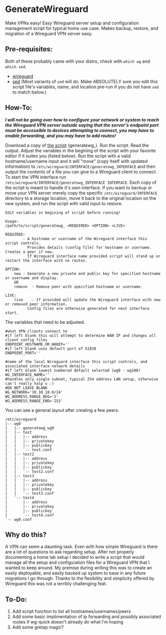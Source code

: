 # GenerateWireguard
Make VPNs easy! Easy Wireguard server setup and configuration management script for typical home use case. Makes backup, restore, and migration of a Wireguard VPN server easy.

## Pre-requisites:
Both of these probably came with your distro, check with `which wg` and `which sed`.
- [wireguard](https://github.com/WireGuard/)
- [sed](https://github.com/mirror/sed/) (Most variants of `sed` will do. Make ABSOLUTELY sure you edit this script file's variables, name, and location pre-run if you do not have `sed` to match below.)


## How-To:
***I will not be going over how to configure your network or system to reach the Wireguard VPN server outside saying that the server's endpoint port must be accessible to devices attempting to connect, you may have to enable forwarding, and you may have to add routes!***

Download a copy of [the script](https://github.com/danvandermeir/GenerateWireguard/blob/main/generatewg_) (generatewg_). Run the script. Read the output. Adjust the variables in the begining of the script with your favorite editor if it suites you (listed below). Run the script with a valid hostname/username input and it will "move" (copy itself with updated information) to `/etc/wireguard/INTERFACE/generatewg_INTERFACE` and then output the contents of a file you can give to a Wireguard client to connect. To start the VPN interface run `/etc/wireguard/INTERFACE/generatewg_INTERFACE INTERFACE`. Each copy of the script is meant to handle it's own interface. If you want to backup or move your VPN server merely copy the specific `/etc/wireguard/INTERFACE` directory to a storage location, move it back to the original location on the new system, and run the script with valid input to restore.
```
Edit variables in begining of script before running!

Usage:
/path/to/script/generatewg_ <REQUIRED> <OPTION> <LIVE>

REQUIRED:
		- A hostname or username of the Wireguard interface this script controls.
		  Provides details (config file) for hostname or username. Creates a peer if new.
		  If Wireguard interface name provided script will stand up or restart the interface with no routes.

OPTION:
	new	- Generate a new private and public key for specified hostname or username and display.
	OR
	remove	- Remove peer with specified hostname or username.

LIVE:
	live	- If provided will update the Wireguard interface with new or removed peer information.
		  Config files are otherwise generated for next interface start.
```
The variables that need to be adjusted.
```
#what VPN clients connect to
#if left blank this will attempt to determine WAN IP and changes all client config files
ENDPOINT_HOSTNAME_OR_WANIP=''
#if left blank uses default port of 51820
ENDPOINT_PORT=''

#name of the local Wireguard interface this script controls, and associated interface network details
#if left blank lowest numbered default selected (wg0 - wg100)
WG_INTERFACE_NAME=''
#handles only single subnet, typical 254 address LAN setup, otherwise can't really halp u :)
#DO NOT LEAVE BLANK
WG_NETWORK='10.10.10.0/24'
WG_ADDRESS_RANGE_BEG='2'
WG_ADDRESS_RANGE_END='253'
```
You can see a general layout after creating a few peers.
```
/etc/wireguard
|-- wg0
|   |-- generatewg_wg0
|   |-- test
|   |   |-- address
|   |   |-- privatekey
|   |   |-- publickey
|   |   `-- test.conf
|   |-- test2
|   |   |-- address
|   |   |-- privatekey
|   |   |-- publickey
|   |   `-- test2.conf
|   |-- test3
|   |   |-- address
|   |   |-- privatekey
|   |   |-- publickey
|   |   `-- test3.conf
|   `-- test4
|       |-- address
|       |-- privatekey
|       |-- publickey
|       `-- test4.conf
`-- wg0.conf
```

## Why do this?
A VPN can seem a daunting task. Even with how simple Wireguard is there are a lot of questions to ask regarding setup. After not properly documenting a home lab setup I decided to write a script that would manage all the setup and configuration files for a Wireguard VPN that I wanted to keep around. My premise during writing this was to create an easily deployable, and easily backed up system to ease in any future migrations I go through. Thanks to the flexibility and simplicity offered by Wireguard this was not a terribly challenging feat.

## To-Do:
1. Add script function to list all hostnames/usernames/peers
2. Add some basic implimentation of ip forwarding and possibly associated routes if wg-quick doesn't already do what I'm hoping
3. Add some gretap magic?

